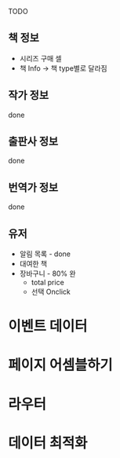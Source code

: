 TODO
## 책 정보
* 시리즈 구매 셀 
* 책 Info -> 책 type별로 달라짐

## 작가 정보
done

## 출판사 정보
done

## 번역가 정보
done

## 유저
* 알림 목록 - done
* 대여한 책
* 장바구니 - 80% 완
  * total price
  * 선택 Onclick 

# 이벤트 데이터

# 페이지 어셈블하기

# 라우터

# 데이터 최적화
